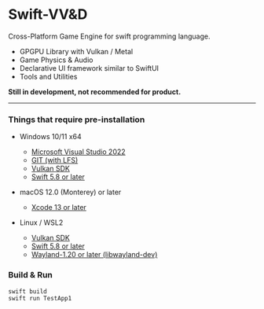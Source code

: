 # Swift-VV&D

Cross-Platform Game Engine for swift programming language.

- GPGPU Library with Vulkan / Metal
- Game Physics & Audio
- Declarative UI framework similar to SwiftUI
- Tools and Utilities

**Still in development, not recommended for product.**

---
### Things that require pre-installation
* Windows 10/11 x64
  * [Microsoft Visual Studio 2022](https://visualstudio.microsoft.com/vs/)
  * [GIT (with LFS)](https://git-scm.com/)
  * [Vulkan SDK](https://vulkan.lunarg.com/sdk/home)
  * [Swift 5.8 or later](https://www.swift.org/download/)

* macOS 12.0 (Monterey) or later
  * [Xcode 13 or later](https://developer.apple.com/xcode/)

* Linux / WSL2
  * [Vulkan SDK](https://vulkan.lunarg.com/doc/sdk/latest/linux/getting_started.html)
  * [Swift 5.8 or later](https://www.swift.org/getting-started/#installing-swift)
  * [Wayland-1.20 or later (libwayland-dev)](https://wayland.freedesktop.org)
  
### Build & Run
```
swift build
swift run TestApp1
```
